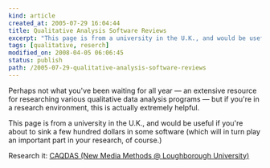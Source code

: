 ```yaml
---
kind: article
created_at: 2005-07-29 16:04:44
title: Qualitative Analysis Software Reviews
excerpt: "This page is from a university in the U.K., and would be useful if you're about to sink a few hundred dollars in some software (which will in turn play an important part in your research, of course.)"
tags: [qualitative, reserch]
modified_on: 2008-04-05 06:06:45
status: publish 
path: /2005-07-29-qualitative-analysis-software-reviews
---
```


Perhaps not what you've been waiting for all year &mdash; an extensive resource for researching various qualitative data analysis programs &mdash; but if you're in a research environment, this is actually extremely helpful. 

This page is from a university in the U.K., and would be useful if you're about to sink a few hundred dollars in some software (which will in turn play an important part in your research, of course.) 

Research it: <a title="CAQDAS (New Media Methods @ Loughborough University)" href="http://www.lboro.ac.uk/research/mmethods/research/software/caqdas_comparison.html">CAQDAS (New Media Methods @ Loughborough University)</a>